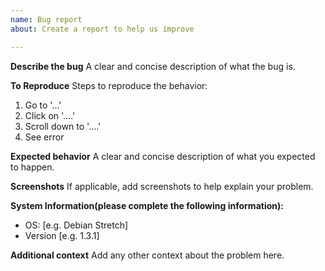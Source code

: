 ```yaml
---
name: Bug report
about: Create a report to help us improve

---
```


**Describe the bug**
A clear and concise description of what the bug is.

**To Reproduce**
Steps to reproduce the behavior:
1. Go to '...'
2. Click on '....'
3. Scroll down to '....'
4. See error

**Expected behavior**
A clear and concise description of what you expected to happen.

**Screenshots**
If applicable, add screenshots to help explain your problem.

**System Information(please complete the following information):**
 - OS: [e.g. Debian Stretch]
 - Version [e.g. 1.3.1]

**Additional context**
Add any other context about the problem here.
